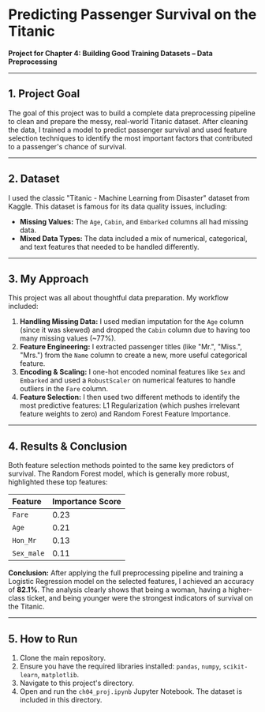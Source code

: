 # Predicting Passenger Survival on the Titanic

**Project for Chapter 4: Building Good Training Datasets – Data Preprocessing**

---

## 1. Project Goal

The goal of this project was to build a complete data preprocessing pipeline to clean and prepare the messy, real-world Titanic dataset. After cleaning the data, I trained a model to predict passenger survival and used feature selection techniques to identify the most important factors that contributed to a passenger's chance of survival.

---

## 2. Dataset

I used the classic "Titanic - Machine Learning from Disaster" dataset from Kaggle. This dataset is famous for its data quality issues, including:
*   **Missing Values:** The `Age`, `Cabin`, and `Embarked` columns all had missing data.
*   **Mixed Data Types:** The data included a mix of numerical, categorical, and text features that needed to be handled differently.

---

## 3. My Approach

This project was all about thoughtful data preparation. My workflow included:

1.  **Handling Missing Data:** I used median imputation for the `Age` column (since it was skewed) and dropped the `Cabin` column due to having too many missing values (~77%).
2.  **Feature Engineering:** I extracted passenger titles (like "Mr.", "Miss.", "Mrs.") from the `Name` column to create a new, more useful categorical feature.
3.  **Encoding & Scaling:** I one-hot encoded nominal features like `Sex` and `Embarked` and used a `RobustScaler` on numerical features to handle outliers in the `Fare` column.
4.  **Feature Selection:** I then used two different methods to identify the most predictive features: L1 Regularization (which pushes irrelevant feature weights to zero) and Random Forest Feature Importance.

---

## 4. Results & Conclusion

Both feature selection methods pointed to the same key predictors of survival. The Random Forest model, which is generally more robust, highlighted these top features:

| Feature | Importance Score |
| :--- | :--- |
| `Fare` | 0.23 |
| `Age` | 0.21 |
| `Hon_Mr` | 0.13 |
| `Sex_male` | 0.11 |

**Conclusion:** After applying the full preprocessing pipeline and training a Logistic Regression model on the selected features, I achieved an accuracy of **82.1%**. The analysis clearly shows that being a woman, having a higher-class ticket, and being younger were the strongest indicators of survival on the Titanic.

---

## 5. How to Run

1.  Clone the main repository.
2.  Ensure you have the required libraries installed: `pandas`, `numpy`, `scikit-learn`, `matplotlib`.
3.  Navigate to this project's directory.
4.  Open and run the `ch04_proj.ipynb` Jupyter Notebook. The dataset is included in this directory.